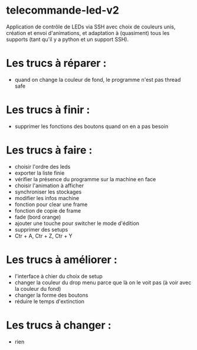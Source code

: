 # telecommande-led-v2

Application de contrôle de LEDs via SSH avec choix de couleurs unis, création et envoi d'animations, et adaptation à (quasiment) tous les supports (tant qu'il y a python et un support SSH).

# Les trucs à réparer :
- quand on change la couleur de fond, le programme n'est pas thread safe

# Les trucs à finir :
- supprimer les fonctions des boutons quand on en a pas besoin

# Les trucs à faire :
- choisir l'ordre des leds
- exporter la liste finie
- vérifier la présence du programme sur la machine en face
- choisir l'animation à afficher
- synchroniser les stockages
- modifier les infos machine
- fonction pour clear une frame
- fonction de copie de frame
- fade (bord orange)
- ajouter une touche pour switcher le mode d'édition
- supprimer des setups
- Ctr + A, Ctr + Z, Ctr + Y

# Les trucs à améliorer :
- l'interface à chier du choix de setup
- changer la couleur du drop menu parce que là on le voit pas (à voir avec la couleur du fond)
- changer la forme des boutons
- réduire le temps d'extinction

# Les trucs à changer :
- rien
